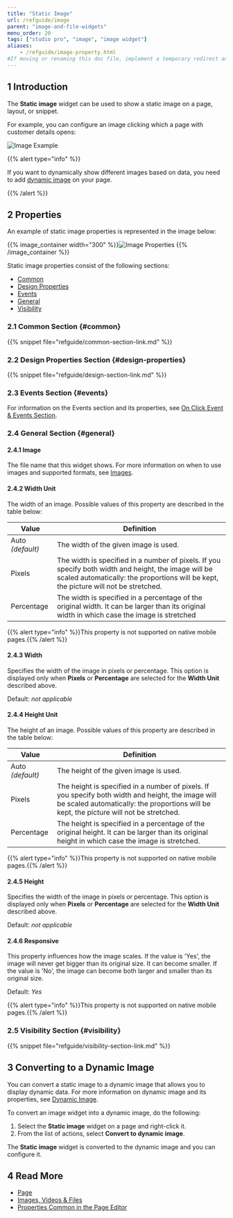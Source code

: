 ```yaml
---
title: "Static Image"
url: /refguide/image
parent: "image-and-file-widgets"
menu_order: 20
tags: ["studio pro", "image", "image widget"]
aliases:
    - /refguide/image-property.html
#If moving or renaming this doc file, implement a temporary redirect and let the respective team know they should update the URL in the product. See Mapping to Products for more details.
---
```


## 1 Introduction

The **Static image** widget can be used to show a static image on a page, layout, or snippet.

For example, you can configure an image clicking which a page with customer details opens:

![Image Example](/attachments/refguide/modeling/pages/image-and-file-widgets/image/image-example.png)

{{% alert type="info" %}}

If you want to dynamically show different images based on data, you need to add [dynamic image](image-viewer) on your page.

{{% /alert %}}

## 2 Properties

An example of static image properties is represented in the image below:

{{% image_container width="300" %}}![Image Properties](/attachments/refguide/modeling/pages/image-and-file-widgets/image/image-properties.png)
{{% /image_container %}}

Static image properties consist of the following sections:

* [Common](#common)
* [Design Properties](#design-properties)
* [Events](events)
* [General](#general)
* [Visibility](#visibility)

### 2.1 Common Section {#common}

{{% snippet file="refguide/common-section-link.md" %}}

### 2.2 Design Properties Section {#design-properties}

{{% snippet file="refguide/design-section-link.md" %}} 

### 2.3 Events Section {#events}

For information on the Events section and its properties, see [On Click Event & Events Section](on-click-event). 

### 2.4 General Section {#general}

#### 2.4.1 Image

The file name that this widget shows. For more information on when to use images and supported formats, see [Images](images).

#### 2.4.2 Width Unit

The width of an image. Possible values of this property are described in the table below:

| Value      | Definition                                                   |
| ---------- | ------------------------------------------------------------ |
| Auto  *(default)*       | The width of the given image is used.                        |
| Pixels     | The width is specified in a number of pixels. If you specify both width and height, the image will be scaled automatically: the proportions will be kept, the picture will not be stretched. |
| Percentage | The width is specified in a percentage of the original width. It can be larger than its original width in which case the image is stretched |

{{% alert type="info" %}}This property is not supported on native mobile pages.{{% /alert %}}

#### 2.4.3 Width

Specifies the width of the image in pixels or percentage. This option is displayed only when **Pixels** or **Percentage** are selected for the **Width Unit** described above. 

Default: *not applicable*

#### 2.4.4 Height Unit

The height of an image. Possible values of this property are described in the table below: 

| Value      | Definition                                                   |
| ---------- | ------------------------------------------------------------ |
| Auto  *(default)*       | The height of the given image is used.                       |
| Pixels     | The height is specified in a number of pixels. If you specify both width and height, the image will be scaled automatically: the proportions will be kept, the picture will not be stretched. |
| Percentage | The height is specified in a percentage of the original height. It can be larger than its original height in which case the image is stretched. |

{{% alert type="info" %}}This property is not supported on native mobile pages.{{% /alert %}}

#### 2.4.5 Height

Specifies the width of the image in pixels or percentage. This option is displayed only when **Pixels** or **Percentage** are selected for the **Width Unit** described above. 

Default: *not applicable*

#### 2.4.6 Responsive

This property influences how the image scales. If the value is 'Yes', the image will never get bigger than its original size. It can become smaller. If the value is 'No', the image can become both larger and smaller than its original size.

Default: *Yes*

{{% alert type="info" %}}This property is not supported on native mobile pages.{{% /alert %}}

### 2.5 Visibility Section {#visibility}

{{% snippet file="refguide/visibility-section-link.md" %}}

## 3 Converting to a Dynamic Image

You can convert a static image to a dynamic image that allows you to display dynamic data. For more information on dynamic image and its properties, see [Dynamic Image](image-viewer). 

To convert an image widget into a dynamic image, do the following:

1. Select the **Static image** widget on a page and right-click it.
2. From the list of actions, select **Convert to dynamic image**. 

The **Static image** widget is converted to the dynamic image and you can configure it. 

## 4 Read More

* [Page](page)
* [Images, Videos & Files](image-and-file-widgets)
* [Properties Common in the Page Editor](common-widget-properties)

